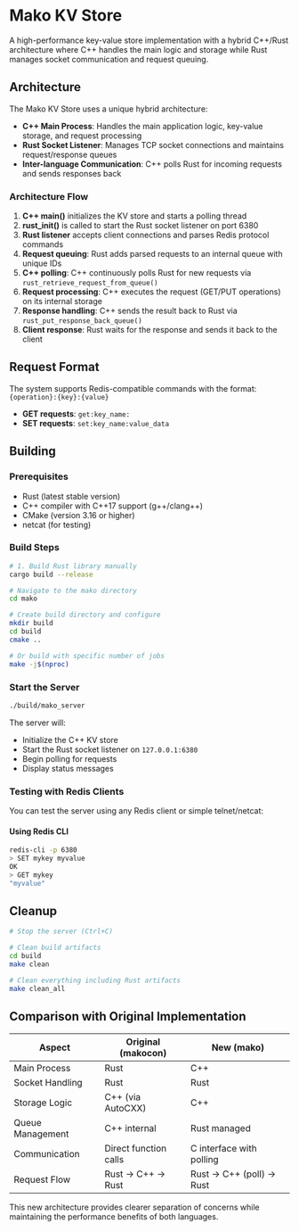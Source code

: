 # Mako KV Store

A high-performance key-value store implementation with a hybrid C++/Rust architecture where C++ handles the main logic and storage while Rust manages socket communication and request queuing.

## Architecture

The Mako KV Store uses a unique hybrid architecture:

- **C++ Main Process**: Handles the main application logic, key-value storage, and request processing
- **Rust Socket Listener**: Manages TCP socket connections and maintains request/response queues
- **Inter-language Communication**: C++ polls Rust for incoming requests and sends responses back

### Architecture Flow

1. **C++ main()** initializes the KV store and starts a polling thread
2. **rust_init()** is called to start the Rust socket listener on port 6380
3. **Rust listener** accepts client connections and parses Redis protocol commands
4. **Request queuing**: Rust adds parsed requests to an internal queue with unique IDs
5. **C++ polling**: C++ continuously polls Rust for new requests via `rust_retrieve_request_from_queue()`
6. **Request processing**: C++ executes the request (GET/PUT operations) on its internal storage
7. **Response handling**: C++ sends the result back to Rust via `rust_put_response_back_queue()`
8. **Client response**: Rust waits for the response and sends it back to the client

## Request Format

The system supports Redis-compatible commands with the format: `{operation}:{key}:{value}`

- **GET requests**: `get:key_name:`
- **SET requests**: `set:key_name:value_data`

## Building

### Prerequisites

- Rust (latest stable version)
- C++ compiler with C++17 support (g++/clang++)
- CMake (version 3.16 or higher)
- netcat (for testing)

### Build Steps

```bash
# 1. Build Rust library manually
cargo build --release

# Navigate to the mako directory
cd mako

# Create build directory and configure
mkdir build
cd build
cmake ..

# Or build with specific number of jobs
make -j$(nproc)
```

### Start the Server

```bash
./build/mako_server
```

The server will:
- Initialize the C++ KV store
- Start the Rust socket listener on `127.0.0.1:6380`
- Begin polling for requests
- Display status messages

### Testing with Redis Clients

You can test the server using any Redis client or simple telnet/netcat:

#### Using Redis CLI
```bash
redis-cli -p 6380
> SET mykey myvalue
OK
> GET mykey
"myvalue"
```

## Cleanup

```bash
# Stop the server (Ctrl+C)

# Clean build artifacts
cd build
make clean

# Clean everything including Rust artifacts
make clean_all
```

## Comparison with Original Implementation

| Aspect | Original (makocon) | New (mako) |
|--------|-------------------|------------|
| Main Process | Rust | C++ |
| Socket Handling | Rust | Rust |
| Storage Logic | C++ (via AutoCXX) | C++ |
| Queue Management | C++ internal | Rust managed |
| Communication | Direct function calls | C interface with polling |
| Request Flow | Rust → C++ → Rust | Rust → C++ (poll) → Rust |

This new architecture provides clearer separation of concerns while maintaining the performance benefits of both languages.
